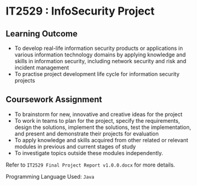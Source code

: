# IT2529 : InfoSecurity Project

## Learning Outcome
* To develop real-life information security products or applications in various information technology domains by applying knowledge and skills in information security, including network security and risk and incident management
* To practise project development life cycle for information security projects

## Coursework Assignment

- To brainstorm for new, innovative and creative ideas for the project
- To work in teams to plan for the project, specify the requirements, design the solutions, implement the solutions, test the implementation, and present and demonstrate their projects for evaluation
- To apply knowledge and skills acquired from other related or relevant modules in previous and current stages of study
- To investigate topics outside these modules independently.

Refer to `IT2529 Final Project Report v1.0.0.docx` for more details.

Programming Language Used: ``Java``
